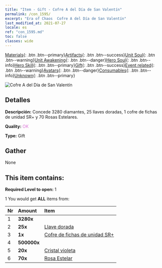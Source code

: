 ```yaml
---
title: "Item - Gift - Cofre A del Día de San Valentín"
permalink: /con_1595/
excerpt: "Era of Chaos  Cofre A del Día de San Valentín"
last_modified_at: 2021-07-27
locale: es
ref: "con_1595.md"
toc: false
classes: wide
---
```

 [Materials](/ItemsES/){: .btn .btn--primary}[Artifacts](/ItemsES/Artifacts/){: .btn .btn--success}[Unit Soul](/ItemsES/UnitSoul/){: .btn .btn--warning}[Unit Awakening](/ItemsES/UnitAwakening/){: .btn .btn--danger}[Hero Soul](/ItemsES/HeroSoul/){: .btn .btn--info}[Hero Skill](/ItemsES/HeroSkill/){: .btn .btn--primary}[Gift](/ItemsES/Gift/){: .btn .btn--success}[Event related](/ItemsES/Events/){: .btn .btn--warning}[Avatars](/ItemsES/Avatars/){: .btn .btn--danger}[Consumables](/ItemsES/Consumables/){: .btn .btn--info}[Unknown](/ItemsES/Unknown/){: .btn .btn--primary}

 ![Cofre A del Día de San Valentín](/images/t/i_907207.png)

## Detalles
 **Descripción:** Concede 3280 diamantes, 25 llaves doradas, 1 cofre de fichas de unidad SR+ y 70 Rosas Estelares.

 **Quality:** <span style="color: #DA70D6">OK</span>

 **Type:** Gift

## Gather

  None

## This item contains:

 **Required Level to open:** 1

 1 You would get **ALL** items  from:

  | Nr | Amount |     Item    |
  |:---|:-------|:------------|
  | 1 |  **3280x** | <i class="fas fa-gem"/> |  | 
  | 2 |  **25x** | [Llave dorada](/ItemsES/con_783/) |  | 
  | 3 |  **1x** | [Cofre de fichas de unidad SR+](/ItemsES/con_1598/) |  | 
  | 4 |  **500000x** | <i class="fas fa-coins"/> |  | 
  | 5 |  **20x** | [Cristal violeta](/ItemsES/con_720/) |  | 
  | 6 |  **70x** | [Rosa Estelar](/ItemsES/con_812/) |  | 
